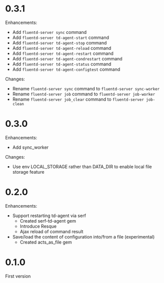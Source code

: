 # 0.3.1

Enhancements:

* Add `fluentd-server sync` command
* Add `fluentd-server td-agent-start` command
* Add `fluentd-server td-agent-stop` command
* Add `fluentd-server td-agent-reload` command
* Add `fluentd-server td-agent-restart` command
* Add `fluentd-server td-agent-condrestart` command
* Add `fluentd-server td-agent-status` command
* Add `fluentd-server td-agent-configtest` command

Changes:

* Rename `fluentd-server sync` command to `fluentd-server sync-worker`
* Rename `fluentd-server job` command to `fluentd-server job-worker`
* Rename `fluentd-server job_clear` command to `fluentd-server job-clean`

# 0.3.0

Enhancements:

* Add sync_worker

Changes:

* Use env LOCAL_STORAGE rather than DATA_DIR to enable local file storage feature

# 0.2.0

Enhancements:

* Support restarting td-agent via serf
  * Created serf-td-agent gem
  * Introduce Resque
  * Ajax reload of command result
* Save/load the content of configuration into/from a file (experimental)
  * Created acts_as_file gem

# 0.1.0

First version


